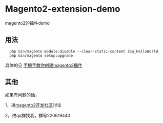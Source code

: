 # Magento2-extension-demo
magento2的插件demo

## 用法
```
  php bin/magento module:disable --clear-static-content Zou_HelloWorld
  php bin/magento setup:upgrade
```

具体的见 [手把手教你创建magento2插件](http://bbs.mallol.cn/d/111)

## 其他
如果有问题的话，

1，进[magento2开发社区](http://bbs.mallol.cn/)讨论

2，进qq群找我，群号220619440



